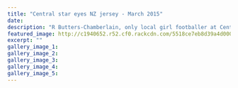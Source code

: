 ```yaml
---
title: "Central star eyes NZ jersey - March 2015"
date: 
description: "R Butters-Chamberlain, only local girl footballer at Central Federation level & has her last representative game of the summer season against Waikato-Bay of Plenty tomorrow, Wanganui Chronicle 28/3/15"
featured_image: http://c1940652.r52.cf0.rackcdn.com/5518ce7eb8d39a4d0000054c/Rebekah-Butters-Chamberlian,Footballer.jpg
excerpt: ""
gallery_image_1: 
gallery_image_2: 
gallery_image_3: 
gallery_image_4: 
gallery_image_5: 
---
```

